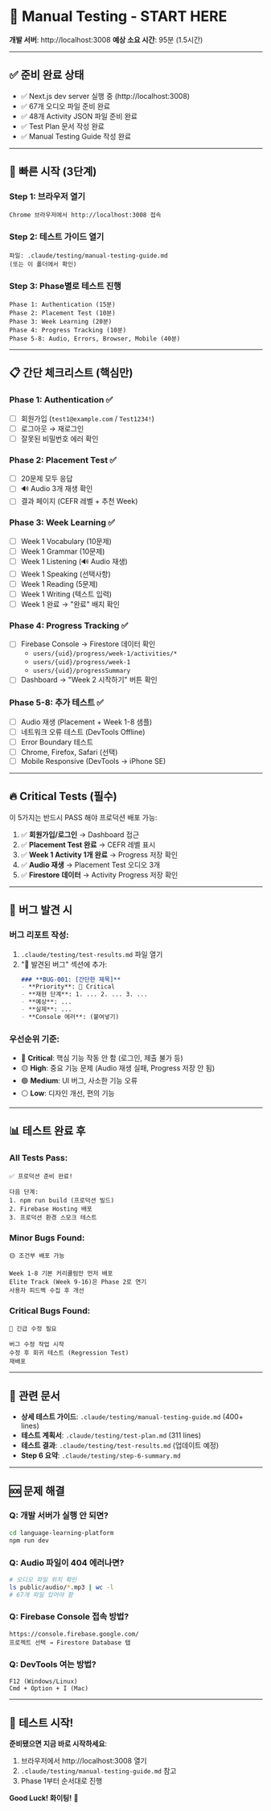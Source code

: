 # 🚀 Manual Testing - START HERE

**개발 서버**: http://localhost:3008
**예상 소요 시간**: 95분 (1.5시간)

---

## ✅ 준비 완료 상태

- ✅ Next.js dev server 실행 중 (http://localhost:3008)
- ✅ 67개 오디오 파일 준비 완료
- ✅ 48개 Activity JSON 파일 준비 완료
- ✅ Test Plan 문서 작성 완료
- ✅ Manual Testing Guide 작성 완료

---

## 🎯 빠른 시작 (3단계)

### **Step 1: 브라우저 열기**
```
Chrome 브라우저에서 http://localhost:3008 접속
```

### **Step 2: 테스트 가이드 열기**
```
파일: .claude/testing/manual-testing-guide.md
(또는 이 폴더에서 확인)
```

### **Step 3: Phase별로 테스트 진행**
```
Phase 1: Authentication (15분)
Phase 2: Placement Test (10분)
Phase 3: Week Learning (20분)
Phase 4: Progress Tracking (10분)
Phase 5-8: Audio, Errors, Browser, Mobile (40분)
```

---

## 📋 간단 체크리스트 (핵심만)

### **Phase 1: Authentication** ✅
- [ ] 회원가입 (`test1@example.com` / `Test1234!`)
- [ ] 로그아웃 → 재로그인
- [ ] 잘못된 비밀번호 에러 확인

### **Phase 2: Placement Test** ✅
- [ ] 20문제 모두 응답
- [ ] 🔊 Audio 3개 재생 확인
- [ ] 결과 페이지 (CEFR 레벨 + 추천 Week)

### **Phase 3: Week Learning** ✅
- [ ] Week 1 Vocabulary (10문제)
- [ ] Week 1 Grammar (10문제)
- [ ] Week 1 Listening (🔊 Audio 재생)
- [ ] Week 1 Speaking (선택사항)
- [ ] Week 1 Reading (5문제)
- [ ] Week 1 Writing (텍스트 입력)
- [ ] Week 1 완료 → "완료" 배지 확인

### **Phase 4: Progress Tracking** ✅
- [ ] Firebase Console → Firestore 데이터 확인
  - `users/{uid}/progress/week-1/activities/*`
  - `users/{uid}/progress/week-1`
  - `users/{uid}/progressSummary`
- [ ] Dashboard → "Week 2 시작하기" 버튼 확인

### **Phase 5-8: 추가 테스트** ✅
- [ ] Audio 재생 (Placement + Week 1-8 샘플)
- [ ] 네트워크 오류 테스트 (DevTools Offline)
- [ ] Error Boundary 테스트
- [ ] Chrome, Firefox, Safari (선택)
- [ ] Mobile Responsive (DevTools → iPhone SE)

---

## 🔥 Critical Tests (필수)

이 5가지는 반드시 PASS 해야 프로덕션 배포 가능:

1. ✅ **회원가입/로그인** → Dashboard 접근
2. ✅ **Placement Test 완료** → CEFR 레벨 표시
3. ✅ **Week 1 Activity 1개 완료** → Progress 저장 확인
4. ✅ **Audio 재생** → Placement Test 오디오 3개
5. ✅ **Firestore 데이터** → Activity Progress 저장 확인

---

## 🐛 버그 발견 시

### **버그 리포트 작성**:
1. `.claude/testing/test-results.md` 파일 열기
2. "🐛 발견된 버그" 섹션에 추가:
   ```markdown
   ### **BUG-001: [간단한 제목]**
   - **Priority**: 🔴 Critical
   - **재현 단계**: 1. ... 2. ... 3. ...
   - **예상**: ...
   - **실제**: ...
   - **Console 에러**: (붙여넣기)
   ```

### **우선순위 기준**:
- 🔴 **Critical**: 핵심 기능 작동 안 함 (로그인, 제출 불가 등)
- 🟡 **High**: 중요 기능 문제 (Audio 재생 실패, Progress 저장 안 됨)
- 🟢 **Medium**: UI 버그, 사소한 기능 오류
- ⚪ **Low**: 디자인 개선, 편의 기능

---

## 📊 테스트 완료 후

### **All Tests Pass**:
```
✅ 프로덕션 준비 완료!

다음 단계:
1. npm run build (프로덕션 빌드)
2. Firebase Hosting 배포
3. 프로덕션 환경 스모크 테스트
```

### **Minor Bugs Found**:
```
🟡 조건부 배포 가능

Week 1-8 기본 커리큘럼만 먼저 배포
Elite Track (Week 9-16)은 Phase 2로 연기
사용자 피드백 수집 후 개선
```

### **Critical Bugs Found**:
```
🔴 긴급 수정 필요

버그 수정 작업 시작
수정 후 회귀 테스트 (Regression Test)
재배포
```

---

## 📁 관련 문서

- **상세 테스트 가이드**: `.claude/testing/manual-testing-guide.md` (400+ lines)
- **테스트 계획서**: `.claude/testing/test-plan.md` (311 lines)
- **테스트 결과**: `.claude/testing/test-results.md` (업데이트 예정)
- **Step 6 요약**: `.claude/testing/step-6-summary.md`

---

## 🆘 문제 해결

### **Q: 개발 서버가 실행 안 되면?**
```bash
cd language-learning-platform
npm run dev
```

### **Q: Audio 파일이 404 에러나면?**
```bash
# 오디오 파일 위치 확인
ls public/audio/*.mp3 | wc -l
# 67개 파일 있어야 함
```

### **Q: Firebase Console 접속 방법?**
```
https://console.firebase.google.com/
프로젝트 선택 → Firestore Database 탭
```

### **Q: DevTools 여는 방법?**
```
F12 (Windows/Linux)
Cmd + Option + I (Mac)
```

---

## 🎉 테스트 시작!

**준비됐으면 지금 바로 시작하세요**:

1. 브라우저에서 http://localhost:3008 열기
2. `.claude/testing/manual-testing-guide.md` 참고
3. Phase 1부터 순서대로 진행

**Good Luck! 화이팅!** 🚀
